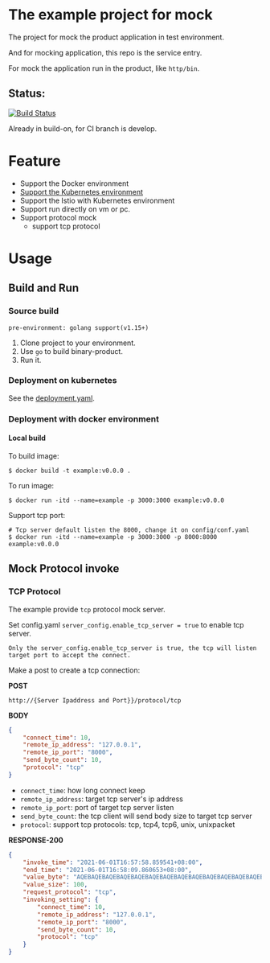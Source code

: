 # The example project for mock



The project for mock the product application in test environment.

And for mocking application, this repo is the service entry.

For mock the application run in the product, like `http/bin`.

## Status:
[![Build Status](http://drone.daocloud.cn/api/badges/xudong.meng/example/status.svg)](http://drone.daocloud.cn/xudong.meng/example)

Already in build-on, for CI branch is develop.

# Feature

* Support the Docker environment
* [Support the Kubernetes environment](./doc/Kubernetes-Feature.md)
* Support the Istio with Kubernetes environment
* Support run directly on vm or pc.
* Support protocol mock
    * support tcp protocol

# Usage

## Build and Run

### Source build
    pre-environment: golang support(v1.15+)
1. Clone project to your environment.
2. Use `go` to build binary-product.
3. Run it.

### Deployment on kubernetes
See the [deployment.yaml](./deployment.yaml).

### Deployment with docker environment
#### Local build
To build image:
```shell
$ docker build -t example:v0.0.0 .
```

To run image:
```shell
$ docker run -itd --name=example -p 3000:3000 example:v0.0.0
```

Support tcp port:
```shell
# Tcp server default listen the 8000, change it on config/conf.yaml
$ docker run -itd --name=example -p 3000:3000 -p 8000:8000 example:v0.0.0
```

## Mock Protocol invoke

### TCP Protocol
The example provide `tcp` protocol mock server.

Set config.yaml `server_config.enable_tcp_server = true` to enable tcp server.

    Only the server_config.enable_tcp_server is true, the tcp will listen target port to accept the connect.

Make a post to create a tcp connection:

**POST** 

`http://{Server Ipaddress and Port}}/protocol/tcp`

**BODY**
```json
{
    "connect_time": 10,
    "remote_ip_address": "127.0.0.1",
    "remote_ip_port": "8000",
    "send_byte_count": 10,
    "protocol": "tcp"
}
```

- `connect_time`: how long connect keep
- `remote_ip_address`: target tcp server's ip address
- `remote_ip_port`: port of target tcp server listen
- `send_byte_count`: the tcp client will send body size to target tcp server
- `protocol`: support tcp protocols: tcp, tcp4, tcp6, unix, unixpacket

**RESPONSE-200**
```json
{
    "invoke_time": "2021-06-01T16:57:58.859541+08:00",
    "end_time": "2021-06-01T16:58:09.860653+08:00",
    "value_byte": "AQEBAQEBAQEBAQEBAQEBAQEBAQEBAQEBAQEBAQEBAQEBAQEBAQEBAQEBAQEBAQEBAQEBAQEBAQEBAQEBAQEBAQEBAQEBAQEBAQEBAQEBAQEBAQEBAQEBAQEBAQEBAQEBAQEBAQ==",
    "value_size": 100,
    "request_protocol": "tcp",
    "invoking_setting": {
        "connect_time": 10,
        "remote_ip_address": "127.0.0.1",
        "remote_ip_port": "8000",
        "send_byte_count": 10,
        "protocol": "tcp"
    }
}
```